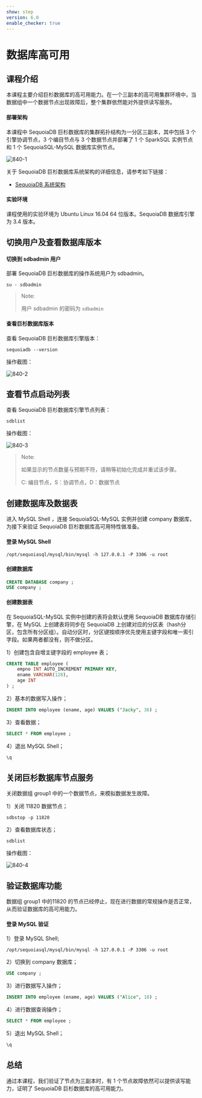 ```yaml
---
show: step
version: 6.0
enable_checker: true
---
```


# 数据库高可用

## 课程介绍


本课程主要介绍巨杉数据库的高可用能力。在一个三副本的高可用集群环境中，当数据组中一个数据节点出现故障后，整个集群依然能对外提供读写服务。

#### 部署架构

本课程中 SequoiaDB 巨杉数据库的集群拓扑结构为一分区三副本，其中包括 3 个引擎协调节点，3 个编目节点与 3 个数据节点并部署了 1 个 SparkSQL 实例节点 和 1 个 SequoiaSQL-MySQL 数据库实例节点。

![840-1](https://doc.shiyanlou.com/courses/1480/1207281/ecdf6418db930578f0aafacf5b62a674-0)

关于 SequoiaDB 巨杉数据库系统架构的详细信息，请参考如下链接：

* [SequoiaDB 系统架构](http://doc.sequoiadb.com/cn/sequoiadb-cat_id-1519649201-edition_id-0)

#### 实验环境

课程使用的实验环境为 Ubuntu Linux 16.04 64 位版本。SequoiaDB 数据库引擎为 3.4 版本。

## 切换用户及查看数据库版本

#### 切换到 sdbadmin 用户

部署 SequoiaDB 巨杉数据库的操作系统用户为 sdbadmin。

```shell
su - sdbadmin
```

>Note:
>
>用户 sdbadmin 的密码为 `sdbadmin`

#### 查看巨杉数据库版本

查看 SequoiaDB 巨杉数据库引擎版本：

```shell
sequoiadb --version
```


操作截图：

![840-2](https://doc.shiyanlou.com/courses/1538/1207281/6cccf5951f048e01b4789f3c08483bb0-0)

## 查看节点启动列表

查看 SequoiaDB 巨杉数据库引擎节点列表：

```shell
sdblist
```

操作截图：

 ![840-3](https://doc.shiyanlou.com/courses/1542/1207281/8d30e12b58b3ac0f0f9dd762b244fa84-0)

>Note:
>
>如果显示的节点数量与预期不符，请稍等初始化完成并重试该步骤。
> 
>C: 编目节点，S：协调节点，D：数据节点

## 创建数据库及数据表

进入 MySQL Shell ，连接 SequoiaSQL-MySQL 实例并创建 company 数据库，为接下来验证 SequoiaDB 巨杉数据库高可用特性做准备。

#### 登录 MySQL Shell 

```shell
/opt/sequoiasql/mysql/bin/mysql -h 127.0.0.1 -P 3306 -u root
```

#### 创建数据库

```sql
CREATE DATABASE company ;
USE company ;
```

#### 创建数据表

在 SequoiaSQL-MySQL 实例中创建的表将会默认使用 SequoiaDB 数据库存储引擎，在 MySQL 上创建表将同步在 SequoiaDB 上创建对应的分区表（hash分区，包含所有分区组）。自动分区时，分区键按顺序优先使用主键字段和唯一索引字段。如果两者都没有，则不做分区。

1）创建包含自增主键字段的 employee 表；

```sql
CREATE TABLE employee (
    empno INT AUTO_INCREMENT PRIMARY KEY,
    ename VARCHAR(128),
    age INT
) ;
```

2）基本的数据写入操作；

```sql
INSERT INTO employee (ename, age) VALUES ("Jacky", 36) ;
```

3）查看数据；

```sql
SELECT * FROM employee ;
```

4）退出 MySQL Shell；

```sql
\q
```

## 关闭巨杉数据库节点服务

关闭数据组 group1 中的一个数据节点，来模拟数据发生故障。

1）关闭 11820 数据节点；

```shell
sdbstop -p 11820
```

2）查看数据库状态；

```shell
sdblist
```

操作截图：

 ![840-4](https://doc.shiyanlou.com/courses/1542/1207281/8d30e12b58b3ac0f0f9dd762b244fa84-0)

## 验证数据库功能

数据组 group1 中的11820 的节点已经停止，现在进行数据的常规操作是否正常，从而验证数据库的高可用能力。

#### 登录 MySQL 验证

1）登录 MySQL Shell;

```shell
/opt/sequoiasql/mysql/bin/mysql -h 127.0.0.1 -P 3306 -u root
```

2）切换到 company 数据库；

```sql
USE company ;
```

3）进行数据写入操作；

```sql
INSERT INTO employee (ename, age) VALUES ("Alice", 18) ;
```

4）进行数据查询操作；

```sql
SELECT * FROM employee ;
```

5）退出 MySQL Shell；

```sql
\q
```

## 总结

通过本课程，我们验证了节点为三副本时，有 1 个节点故障依然可以提供读写能力，证明了 SequoiaDB 巨杉数据库的高可用能力。

